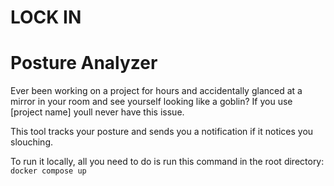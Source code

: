 # LOCK IN

# Posture Analyzer
Ever been working on a project for hours and accidentally glanced at a mirror in your room and see yourself looking like a goblin?
If you use [project name] youll never have this issue.

This tool tracks your posture and sends you a notification if it notices you slouching. 

To run it locally, all you need to do is run this command in the root directory:
``docker compose up``
